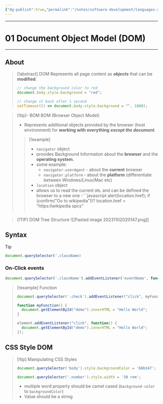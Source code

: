 ```yaml
---
{"dg-publish":true,"permalink":"/notes/software-development/languages-and-frameworks/web-development/front-end/javascript-vanilla/dom/01-document-object-model-dom/","tags":["programming","webdevelopment","frontend","JavaScript"],"created":"2025-07-13T15:24:56.662+08:00"}
---
```


---
# 01 Document Object Model (DOM)

--- 
## About

>[!abstract] DOM
>Represents all page content as ___objects___ that can be __modified__.
>```javascript
>// change the background color to red
>document.body.style.background = "red";
>
>// change it back after 1 second
>setTimeout(() => document.body.style.background = "", 1000);
>```

>[!tip]- BOM
>BOM (Browser Object Model)
>- Represents additional objects provided by the browser (host environment) for __working with everything__ ___except the document___.
>>[!example]
>>- `navigator` object
>>	- provides Background Information about the __browser__ and the __operating system.__
>>	- some example:
>>		- `navigator.userAgent` - about the __current__ browser
>>		- `navigator.platform` - about the __platform__ (differentiate between Windows/Linux/Mac etc)
>>- `location`  object
>>	- allows us to read the current `URL` and can be defined the browser to a new one
>>	-```javascript
>>	alert(location.href);
>>	if (confirm("Go to wikipedia"))?
>>		location.href = "https:llwikipedia spcs"
>>	```


>[!TIP] DOM Tree Structure
>![[Pasted image 20231102020147.png]]

##  Syntax

>[!tip] 
>```javascript
>document.querySelector('.className)
>```




### On-Click events
```javascript
document.querySelector('.className').addEventListener('eventName', function)
```

>[!example] Function
>```javascript
>document.querySelector('.check').addEventListener("click", myFunction);
>
>function myFunction() {
>	document.getElementById("demo").innerHTML = "Hello World";
>}
>```
>
>```javascript
>element.addEventListener("click", function() {
>	document.getElementById("demo").innerHTML = "Hello World";
>});
>```


## CSS Style DOM
>[!tip] Manipulating CSS Styles
>```javascript
>document.querySelector('body').style.backgroundColor = '60b347';
>
>document.querySelector('.number').style.width = '30 rem';
>```
>- multiple word property should be camel cased (`background-color` to `backgroundColor`)
>- Value should be a string

